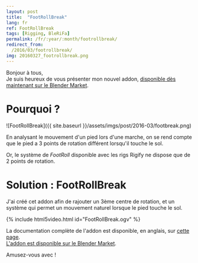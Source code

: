 ```yaml
---
layout: post
title:  "FootRollBreak"
lang: fr
ref: FootRollBreak
tags: [Rigging, BleRiFa]
permalink: /fr/:year/:month/footrollbreak/
redirect_from:
  /2016/03/footrollbreak/
img: 20160327_footrollbreak.png
---
```


Bonjour à tous,  
Je suis heureux de vous présenter mon nouvel addon, [disponible dès maintenant sur le Blender Market][1].  

# Pourquoi ?
![FootRollBreak]({{ site.baseurl }}/assets/imgs/post/2016-03/footbreak.png)

En analysant le mouvement d'un pied lors d'une marche, on se rend compte que le pied a 3 points de rotation différent lorsqu'il touche le sol.

Or, le système de _FootRoll_ disponible avec les rigs Rigify ne dispose que de 2 points de rotation.  

# Solution : FootRollBreak  

J'ai créé cet addon afin de rajouter un 3ème centre de rotation, et un système qui permet un mouvement naturel lorsque le pied touche le sol.

{% include html5video.html id="FootRollBreak.ogv" %}

La documentation complète de l'addon est disponible, en anglais, sur [cette page][2].  
[L'addon est disponible sur le Blender Market][1].

Amusez-vous avec !

[1]: https://cgcookiemarkets.com/all-products/footrollbreak/
[2]: http://blerifa.com/tools/FootRollBreak/
